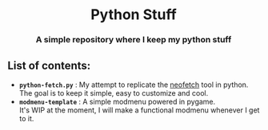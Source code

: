 <h1 align="center"><b>Python Stuff</b></h1>
<h3 align="center">A simple repository where I keep my python stuff</h3>

## List of contents:
  - <b>`python-fetch.py`</b> : My attempt to replicate the <a href="https://github.com/dylanaraps/neofetch">neofetch</a> tool in python.  
 The goal is to keep it simple, easy to customize and cool.  
  - <b>`modmenu-template`</b> : A simple modmenu powered in pygame.  
  It's WIP at the moment, I will make a functional modmenu whenever I get to it.
